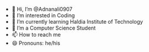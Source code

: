 - 👋 Hi, I’m @Adnanali0907
- 👀 I’m interested in Coding
- 🌱 I’m currently learning Haldia Institute of Technology
- 💞️ I’m a Computer Science Student
- 📫 How to reach me 
- 😄 Pronouns: he/his

<!---
Adnanali0907/Adnanali0907 is a ✨ special ✨ repository because its `README.md` (this file) appears on your GitHub profile.
You can click the Preview link to take a look at your changes.
--->
